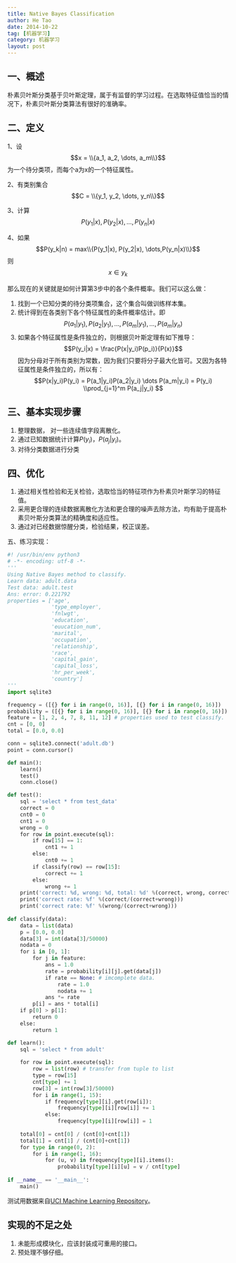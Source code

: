 ```yaml
---
title: Native Bayes Classification
author: He Tao
date: 2014-10-22
tag: [机器学习]
category: 机器学习
layout: post
---
```


一、概述
----------

朴素贝叶斯分类基于贝叶斯定理，属于有监督的学习过程。在选取特征值恰当的情况下，朴素贝叶斯分类算法有很好的准确率。

二、定义
--------

<!--more-->

1、设$$x = \\{a_1, a_2, \dots, a_m\\}$$为一个待分类项，而每个a为x的一个特征属性。

2、有类别集合$$C = \\{y_1, y_2, \dots, y_n\\}$$

3、计算$$P(y_1|x), P(y_2|x), \dots, P(y_n|x)$$

4、如果$$P(y_k|n) = max\\{P(y_1|x), P(y_2|x), \dots,P(y_n|x)\\}$$则$$x\in y_k$$

那么现在的关键就是如何计算第3步中的各个条件概率。我们可以这么做：

1. 找到一个已知分类的待分类项集合，这个集合叫做训练样本集。
2. 统计得到在各类别下各个特征属性的条件概率估计。即
$$P(a_1|y_1),P(a_2|y_1),\dots,P(a_m|y_1),\dots,P(a_m|y_n)$$
3. 如果各个特征属性是条件独立的，则根据贝叶斯定理有如下推导：
$$P(y_i|x) = \frac{P(x|y_i)P(p_i)}{P(x)}$$
因为分母对于所有类别为常数，因为我们只要将分子最大化皆可。又因为各特征属性是条件独立的，所以有：
$$P(x|y_i)P(y_i) = P(a_1|y_i)P(a_2|y_i) \dots P(a_m|y_i) = P(y_i) \\prod_{j=1}^m P(a_j|y_i) $$

三、基本实现步骤
-----------------

1. 整理数据， 对一些连续值字段离散化。
2. 通过已知数据统计计算$P(y_i)$，$P(a_j|y_i)$。
3. 对待分类数据进行分类

四、优化
--------

1. 通过相关性检验和无关检验，选取恰当的特征项作为朴素贝叶斯学习的特征值。
2. 采用更合理的连续数据离散化方法和更合理的噪声去除方法，均有助于提高朴素贝叶斯分类算法的精确度和适应性。
3. 通过对已经数据惊醒分类，检验结果，校正误差。

五、练习实现：

```python
#! /usr/bin/env python3
# -*- encoding: utf-8 -*-
'''
Using Native Bayes method to classify.
Learn data: adult.data
Test data: adult.test
Ans: error: 0.221792
properties = ['age',
              'type_employer',
              'fnlwgt',
              'education',
              'euucation_num',
              'marital',
              'occupation',
              'relationship',
              'race',
              'capital_gain',
              'capital_loss',
              'hr_per_week',
              'country']
'''
import sqlite3

frequency = ([{} for i in range(0, 16)], [{} for i in range(0, 16)])
probability = ([{} for i in range(0, 16)], [{} for i in range(0, 16)])
feature = [1, 2, 4, 7, 8, 11, 12] # properties used to test classify.
cnt = [0, 0]
total = [0.0, 0.0]

conn = sqlite3.connect('adult.db')
point = conn.cursor()

def main():
    learn()
    test()
    conn.close()

def test():
    sql = 'select * from test_data'
    correct = 0
    cnt0 = 0
    cnt1 = 0
    wrong = 0
    for row in point.execute(sql):
        if row[15] == 1:
            cnt1 += 1
        else:
            cnt0 += 1
        if classify(row) == row[15]:
            correct += 1
        else:
            wrong += 1
    print('correct: %d, wrong: %d, total: %d' %(correct, wrong, correct+wrong))
    print('correct rate: %f' %(correct/(correct+wrong)))
    print('correct rate: %f' %(wrong/(correct+wrong)))
    
def classify(data):
    data = list(data)
    p = [0.0, 0.0]
    data[3] = int(data[3]/50000)
    nodata = 0
    for i in [0, 1]:
        for j in feature:
            ans = 1.0
            rate = probability[i][j].get(data[j])
            if rate == None: # imcomplete data.
                rate = 1.0
                nodata += 1
            ans *= rate
        p[i] = ans * total[i]
    if p[0] > p[1]:
        return 0
    else:
        return 1

def learn():
    sql = 'select * from adult'
            
    for row in point.execute(sql):
        row = list(row) # transfer from tuple to list
        type = row[15]
        cnt[type] += 1
        row[3] = int(row[3]/50000)
        for i in range(1, 15):
            if frequency[type][i].get(row[i]):
                frequency[type][i][row[i]] += 1
            else:
                frequency[type][i][row[i]] = 1
    
    total[0] = cnt[0] / (cnt[0]+cnt[1])
    total[1] = cnt[1] / (cnt[0]+cnt[1])
    for type in range(0, 2):
        for i in range(1, 16):
            for (u, v) in frequency[type][i].items():
                probability[type][i][u] = v / cnt[type]
            
if __name__ == '__main__':
    main() 
```

测试用数据来自[UCI Machine Learning Repository](http://archive.ics.uci.edu/ml/datasets/Adult)。

实现的不足之处
--------------

1. 未能形成模块化，应该封装成可重用的接口。
2. 预处理不够仔细。
